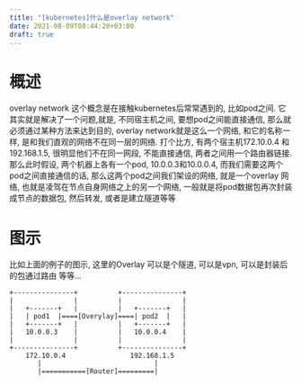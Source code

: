 ```yaml
---
title: "[kubernetes]什么是overlay network"
date: 2021-08-09T08:44:20+03:00
draft: true
---
```

# 概述
overlay network 这个概念是在接触kubernetes后常常遇到的, 比如pod之间. 它其实就是解决了一个问题,就是, 不同宿主机之间, 要想pod之间能直接通信, 那么就必须通过某种方法来达到目的, overlay network就是这么一个网络, 和它的名称一样, 是和我们直观的网络不在同一层的网络. 打个比方, 有两个宿主机172.10.0.4 和 192.168.1.5, 很明显他们不在同一网段, 不能直接通信, 两者之间用一个路由器链接. 那么此时假设, 两个机器上各有一个pod, 10.0.0.3和10.0.0.4, 而我们需要这两个pod之间直接通信的话, 那么这两个pod之间我们架设的网络, 就是一个overlay 网络, 也就是凌驾在节点自身网络之上的另一个网络, 一般就是将pod数据包再次封装成节点的数据包, 然后转发, 或者是建立隧道等等

# 图示
比如上面的例子的图示, 这里的Overlay 可以是个隧道, 可以是vpn, 可以是封装后的包通过路由 等等...
```
+---------------+          +---------------+
|               |          |               |
|   +-------+   |          |   +-------+   |
|   | pod1  |====[Overylay]====| pod2  |   |
|   +-------+   |          |   +-------+   |
|   10.0.0.3    |          |   10.0.0.4    |
|               |          |               |
+---------------+          +---------------+
    172.10.0.4                192.168.1.5
       |                            |
       |===========[Router]=========|         
```



